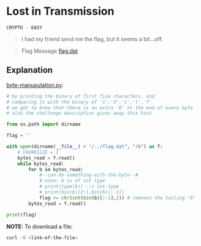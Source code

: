 # Lost in Transmission
`CRYPTO - EASY`
> I had my friend send me the flag, but it seems a bit...off.

> Flag Message [flag.dat](https://github.com/Fl4gSm4sher/CTF-WriteUps/raw/main/San%20Diego%20CTF%202021/CRYPTO/Lost%20in%20Transmission/flag.dat)


## Explanation
[byte-manupulation.py](https://github.com/Fl4gSm4sher/CTF-WriteUps/raw/main/San%20Diego%20CTF%202021/CRYPTO/Lost%20in%20Transmission/byte-manupulation.py):
```py
# by printing the binary of first five characters, and
# comparing it with the binary of 's','d','c','t','f'
# we get to know that there is an extra '0' at the end of every byte
# also the challenge description gives away this hint

from os.path import dirname

flag = ''

with open(dirname(__file__) + "/../flag.dat", "rb") as f:
    # CHUNKSIZE = 1
    bytes_read = f.read()
    while bytes_read:
        for b in bytes_read:
            #--can-do-something-with-the-byte--#
            # note: b is of int type
            # print(type(b)) --> int type
            # print(bin(b)[2:],bin(b)[:-1]) 
            flag += chr(int(bin(b)[:-1],2)) # removes the tailing '0'
        bytes_read = f.read()

print(flag)
```
**NOTE:** To download a file: 
```bash
curl -O <link-of-the-file>
```
